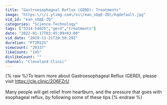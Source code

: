 ```yaml
---
title: "Gastroesophageal Reflux (GERD): Treatments"
image: "https:\/\/i.ytimg.com\/vi\/ean_sQqE-ZQ\/hqdefault.jpg"
vid_id: "ean_sQqE-ZQ"
categories: "Science-Technology"
tags: ["3314-54025","gerd","treatments"]
date: "2022-01-17T03:45:09+03:00"
vid_date: "2019-11-21T20:58:29Z"
duration: "PT2M12S"
viewcount: "20337"
likeCount: "145"
dislikeCount: ""
channel: "Cleveland Clinic"
---
```

{% raw %}To learn more about Gastroesophageal Reflux (GERD), please visit <a rel="nofollow" target="blank" href="https://cle.clinic/2O6FZrU">https://cle.clinic/2O6FZrU</a><br /><br />Many people will get relief from heartburn, and the pressure that goes with esophageal reflux, by following some of these tips.{% endraw %}
